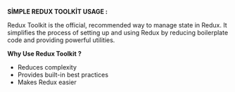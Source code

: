 **SİMPLE REDUX TOOLKİT USAGE :**

Redux Toolkit is the official, recommended way to manage state in Redux. It simplifies the process of setting up and using Redux by reducing boilerplate code and providing powerful utilities.

**Why Use Redux Toolkit ?**

* Reduces complexity
* Provides built-in best practices
* Makes Redux easier
